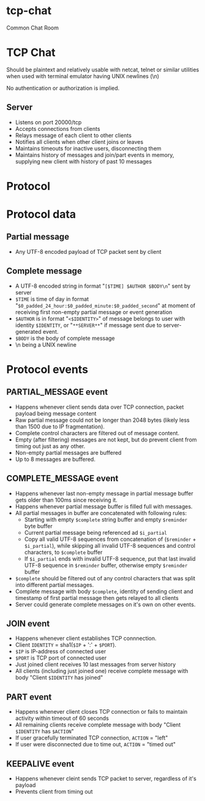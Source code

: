 # tcp-chat
Common Chat Room

TCP Chat
========

Should be plaintext and relatively usable with netcat, telnet or similar utilities when used with terminal emulator having UNIX newlines (\n)

No authentication or authorization is implied. 

Server
------
- Listens on port 20000/tcp
- Accepts connections from clients
- Relays message of each client to other clients
- Notifies all clients when other client joins or leaves
- Maintains timeouts for inactive users, disconnecting them
- Maintains history of messages and join/part events in memory, supplying new client with history of past 10 messages

Protocol
======== 

Protocol data
=============

Partial message
---------------
- Any UTF-8 encoded payload of TCP packet sent by client

Complete message
----------------
- A UTF-8 encoded string in format "`[$TIME] $AUTHOR $BODY\n`" sent by server
- `$TIME` is time of day in format "`$0_padded_24_hour:$0_padded_minute:$0_padded_second`" at moment of receiving first non-empty partial message or event generation   
- `$AUTHOR` is in format "`<$IDENTITY>`" of message belongs to user with identity `$IDENTITY`, or "`**SERVER**`" if message sent due to server-generated event.
- `$BODY` is the body of complete message
- \n being a UNIX newline

Protocol events
===============

PARTIAL_MESSAGE event
---------------------
- Happens whenever client sends data over TCP connection, packet payload being message content
- Raw partial message could not be longer than 2048 bytes (likely less than 1500 due to IP fragmentation).
- Complete control characters are filtered out of message content.
- Empty (after filtering) messages are not kept, but do prevent client from timing out just as any other.
- Non-empty partial messages are buffered
- Up to 8 messages are buffered.

COMPLETE_MESSAGE event
----------------------
- Happens whenever last non-empty message in partial message buffer gets older than 100ms since receiving it.
- Happens whenever partial message buffer is filled full with messages.  
- All partial messages in buffer are concatenated with following rules:
  * Starting with empty `$complete` string buffer and empty `$reminder` byte buffer
  * Current partial message being referenced ad `$i_partial`
  * Copy all valid UTF-8 sequences from concatenation of (`$reminder` + `$i_partial`), while skipping all invalid UTF-8 sequences and control characters, to `$complete` buffer
  * If `$i_partial` ends with invalid UTF-8 sequence, put that last invalid UTF-8 sequence in `$reminder` buffer, otherwise empty `$reminder` buffer  
- `$complete` should be filtered out of any control characters that was split into different partial messages.
- Complete message with body `$complete`, identity of sending client and timestamp of first partial message then gets relayed to all clients
- Server could generate complete messages on it's own on other events.

JOIN event
----------
- Happens whenever client establishes TCP connnection.
- Client `IDENTITY` = sha1(`$IP` + ':' + `$PORT`).
- `$IP` is IP-address of connected user
- `$PORT` is TCP port of connected user 
- Just joined client receives 10 last messages from server history
- All clients (including just joined one) receive complete message with body "Client `$IDENTITY` has joined" 

PART event
----------
- Happens whenever client closes TCP connection or fails to maintain activity within timeout of 60 seconds
- All remaining clients receive complete message with body "Client `$IDENTITY` has `$ACTION`"
- If user gracefully terminated TCP connection, `ACTION` = "left"
- If user were disconnected due to time out, `ACTION` = "timed out"

KEEPALIVE event
--------------
- Happens whenever cleint sends TCP packet to server, regardless of it's payload
- Prevents client from timing out

